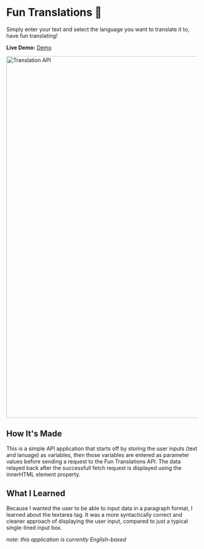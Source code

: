 # Fun Translations 📖

Simply enter your text and select the language you want to translate it to, have fun translating!

**Live Demo:** <a href="https://fun-translations-jenna-nguyen.netlify.app/">Demo</a>

<img width="951" alt="Translation API" src="https://user-images.githubusercontent.com/88993361/137766115-1a0f2f25-e4d3-4d18-a6b1-904d621d7ee6.png">

## How It's Made

This is a simple API application that starts off by storing the user inputs (text and lanuage) as variables, then those variables are entered as parameter values before sending a request to the Fun Translations API. The data relayed back after the successfull fetch request is displayed using the innerHTML element property.

## What I Learned
Because I wanted the user to be able to input data in a paragraph format, I learned about the textarea tag. It was a more syntactically correct and cleaner approach of displaying the user input, compared to just a typical single-lined input box.

<i>note: this application is currently English-based</i>

